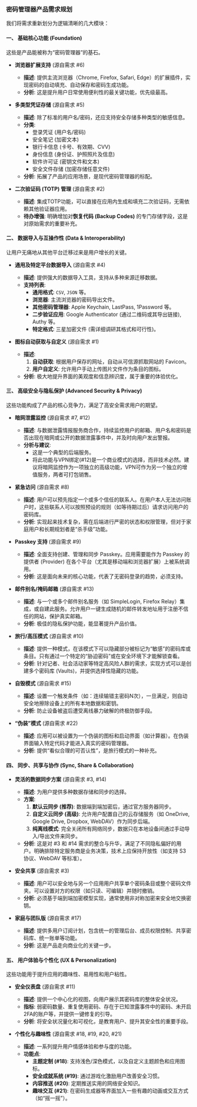 ### **密码管理器产品需求规划**

我们将需求重新划分为逻辑清晰的几大模块：

#### **一、 基础核心功能 (Foundation)**

这些是产品能被称为“密码管理器”的基石。

*   **浏览器扩展支持** (源自需求 #6)
    *   **描述**: 提供主流浏览器（Chrome, Firefox, Safari, Edge）的扩展插件，实现密码的自动填充、自动保存和密码生成功能。
    *   **分析**: 这是提升用户日常使用便利性的最关键功能，优先级最高。

*   **多类型凭证存储** (源自需求 #5)
    *   **描述**: 除了标准的用户名/密码，还应支持安全存储多种类型的敏感信息。
    *   **分类**:
        *   登录凭证 (用户名/密码)
        *   安全笔记 (加密文本)
        *   银行卡信息 (卡号、有效期、CVV)
        *   身份信息 (身份证、护照照片及信息)
        *   软件许可证 (密钥文件和文本)
        *   安全文件存储 (加密存储任意文件)
    *   **分析**: 拓展了产品的应用场景，是现代密码管理器的标配。

*   **二次验证码 (TOTP) 管理** (源自需求 #2)
    *   **描述**: 集成TOTP功能，可以直接在应用内生成和填充二次验证码，无需依赖其他验证器应用。
    *   **待办增强**: 明确增加对**恢复代码 (Backup Codes)** 的专门存储字段，这是对原始需求的重要补充。

#### **二、 数据导入与互操作性 (Data & Interoperability)**

让用户无痛地从其他平台迁移过来是用户增长的关键。

*   **通用及特定平台数据导入** (源自需求 #4)
    *   **描述**: 提供强大的数据导入工具，支持从多种来源迁移数据。
    *   **支持列表**:
        *   **通用格式**: `CSV`, `JSON` 等。
        *   **浏览器**: 主流浏览器的密码导出文件。
        *   **其他密码管理器**: Apple Keychain, LastPass, 1Password 等。
        *   **二步验证应用**: Google Authenticator (通过二维码或其导出链接), Authy 等。
        *   **特定格式**: 三星加密文件 (需详细调研其格式和可行性)。

*   **图标自动获取与自定义** (源自需求 #1)
    *   **描述**:
        1.  **自动获取**: 根据用户保存的网址，自动从可信源抓取网站的 Favicon。
        2.  **用户自定义**: 允许用户手动上传图片文件作为条目的图标。
    *   **分析**: 极大地提升界面的美观度和信息辨识度，属于重要的体验优化。

#### **三、 高级安全与隐私保护 (Advanced Security & Privacy)**

这些功能构成了产品的核心竞争力，满足了高安全需求用户的期望。

*   **暗网泄露监控** (源自需求 #7, #12)
    *   **描述**: 与数据泄露情报服务商合作，持续监控用户的邮箱、用户名和密码是否出现在暗网或公开的数据泄露事件中，并及时向用户发出警报。
    *   **分析与建议**:
        *   这是一个典型的后端服务。
        *   将此功能与VPN绑定(#12)是一个商业模式的选择，而非技术必然。建议将暗网监控作为一项独立的高级功能，VPN可作为另一个独立的增值服务，两者可打包销售。

*   **紧急访问** (源自需求 #8)
    *   **描述**: 用户可以预先指定一个或多个信任的联系人。在用户本人无法访问账户时，这些联系人可以按照预设的规则（如等待期过后）请求访问用户的密码库。
    *   **分析**: 实现起来技术复杂，需在后端进行严密的状态和权限管理，但对于家庭用户和长期规划者是“杀手级”功能。

*   **Passkey 支持** (源自需求 #9)
    *   **描述**: 全面支持创建、管理和同步 Passkey。应用需要能作为 Passkey 的提供者 (Provider) 在各个平台（尤其是移动端和浏览器扩展）上被系统调用。
    *   **分析**: 这是面向未来的核心功能，代表了无密码登录的趋势，必须支持。

*   **邮件别名/掩码邮箱** (源自需求 #13)
    *   **描述**: 与一个或多个邮件别名服务（如 SimpleLogin, Firefox Relay）集成，或自建此服务。允许用户一键生成随机的邮件转发地址用于注册不信任的网站，保护真实邮箱。
    *   **分析**: 极佳的隐私保护功能，能显著提升产品价值。

*   **旅行/高压模式** (源自需求 #10)
    *   **描述**: 提供一种模式，在该模式下可以隐藏部分被标记为“敏感”的密码库或条目。只有通过一个特定的“胁迫密码”或在安全环境下才能解锁查看。
    *   **分析**: 针对记者、社会活动家等特定高风险人群的需求，实现方式可以是创建多个密码库 (Vaults)，并提供选择性隐藏的功能。

*   **自毁模式** (源自需求 #15)
    *   **描述**: 设置一个触发条件（如：连续输错主密码N次），一旦满足，则自动安全地擦除设备上的所有本地数据和密钥。
    *   **分析**: 防止设备被盗后遭受离线暴力破解的终极防御手段。

*   **“伪装”模式** (源自需求 #22)
    *   **描述**: 应用可以被设置为一个伪装的图标和启动界面（如计算器）。在伪装界面输入特定代码才能进入真实的密码管理器。
    *   **分析**: 提供“看似合理的可否认性”，是旅行模式的一种补充。

#### **四、 同步、共享与协作 (Sync, Share & Collaboration)**

*   **灵活的数据同步方案** (源自需求 #3, #14)
    *   **描述**: 为用户提供多种数据存储和同步的选择。
    *   **方案**:
        1.  **默认云同步 (推荐)**: 数据端到端加密后，通过官方服务器同步。
        2.  **自定义云同步 (高级)**: 允许用户配置自己的云存储服务（如 OneDrive, Google Drive, Dropbox, WebDAV）作为同步后端。
        3.  **纯离线模式**: 完全关闭所有网络同步，数据只在本地设备间通过手动导入/导出文件来同步。
    *   **分析**: 这是对 #3 和 #14 需求的整合与升华，满足了不同隐私偏好的用户。明确排除特定服务商是业务决策，技术上应保持开放性（如支持 S3 协议、WebDAV 等标准）。

*   **安全共享** (源自需求 #3)
    *   **描述**: 用户可以安全地与另一个应用用户共享单个密码条目或整个密码文件夹。可以设置对方的权限（如只读、可编辑）并随时撤销。
    *   **分析**: 必须基于端到端加密模型实现，通常使用非对称加密来安全地交换密钥。

*   **家庭与团队版** (源自需求 #17)
    *   **描述**: 提供多用户订阅计划，包含统一的管理后台、成员权限控制、共享密码库、统一账单等功能。
    *   **分析**: 这是产品走向商业化的关键一步。

#### **五、 用户体验与个性化 (UX & Personalization)**

这些功能用于提升应用的趣味性、易用性和用户粘性。

*   **安全仪表盘** (源自需求 #11)
    *   **描述**: 提供一个中心化的视图，向用户展示其密码库的整体安全状况。
    *   **指标**: 弱密码数量、重复使用密码、存在于已知泄露事件中的密码、未开启2FA的账户等，并提供一键修复的引导。
    *   **分析**: 将安全状况量化和可视化，是教育用户、提升其安全性的重要手段。

*   **个性化与趣味性** (源自需求 #18, #19, #20, #21)
    *   **描述**: 一系列提升用户情感体验和参与度的功能。
    *   **功能点**:
        *   **主题定制 (#18)**: 支持浅色/深色模式，以及自定义主题颜色和应用图标。
        *   **安全成就系统 (#19)**: 通过游戏化激励用户改善安全习惯。
        *   **内容推送 (#20)**: 定期推送实用的网络安全知识。
        *   **趣味交互 (#21)**: 在密码生成器等界面加入一些有趣的动画或交互方式（如“摇一摇”）。